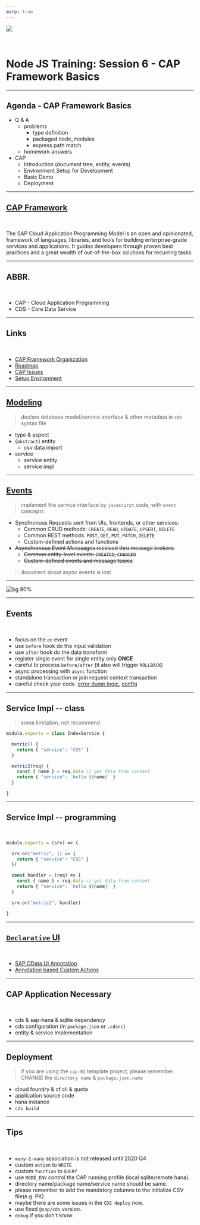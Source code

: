```yaml
---
marp: true
---
```


![](https://res.cloudinary.com/digf90pwi/image/upload/v1582530996/Nodejs-banner-1_dx6z63.jpg)

<br>

# Node JS Training: Session 6 - CAP Framework Basics

---

## Agenda - CAP Framework Basics

* Q & A
  * problems
    * type definition
    * packaged node_modules
    * express path match
  * homework answers
* CAP
  * Introduction (document tree, entity, events)
  * Environment Setup for Development
  * Basic Demo
  * Deployment


---

## [CAP Framework](https://cap.cloud.sap/docs/about/)

<br>

The SAP Cloud Application Programming Model is an open and opinionated, framework of languages, libraries, and tools for building enterprise-grade services and applications. It guides developers through proven best practices and a great wealth of out-of-the-box solutions for recurring tasks.

--- 

## ABBR.

<br>

* CAP - Cloud Application Programming
* CDS - Core Data Service

---

## Links

<br>

* [CAP Framework Organization](https://github.wdf.sap.corp/cap)
* [Roadmap](https://github.wdf.sap.corp/cap/matters/projects/33#card-138161)
* [CAP Issues](https://github.wdf.sap.corp/cap/issues/issues)
* [Setup Environment](https://cap.cloud.sap/docs/get-started/)

---

## [Modeling](https://cap.cloud.sap/docs/guides/domain-models#about-domain-models)

> declare database model/service interface & other metadata in `cds` syntax file

* type & aspect
* (`abstract`) entity
  * csv data import
* service
  * service entity
  * service impl

---

## [Events](https://cap.cloud.sap/docs/guides/providing-services#handling-events)

> implement the service interface by `javascirpt` code, with `event` concepts

* Synchronous Requests sent from UIs, frontends, or other services:
  * Common CRUD methods: `CREATE`, `READ`, `UPDATE`, `UPSERT`, `DELETE`
  * Common REST methods: `POST`, `GET`, `PUT`, `PATCH`, `DELETE`
  * Custom-defined actions and functions 
* ~~Asynchronous Event Messsages received thru message brokers:~~
  * ~~Common entity-level events: `CREATED`, `CHANGED`~~
  * ~~Custom-defined events and message topics~~

> document about async events is lost 

---

![bg 80%](https://res.cloudinary.com/digf90pwi/image/upload/v1588559223/CAP-Events-Lifecycle_4_qkmiug.png)

---

## Events

<br>

* focus on the `on` event
* use `before` hook do the input validation
* use `after` hook do the data transform
* register single event for single entity only **ONCE**
* careful to process `before/after` (it also will trigger `ROLLBACK`)
* async processing with `async` function
* standalone transaction or join request context transaction
* careful check your code. [error dump logic](https://github.wdf.sap.corp/cdx/cds-services/blob/master/lib/adapter/odata-v4/handlers/error.js#L3), [config](https://github.wdf.sap.corp/CentralInvoices/workflow-service/blob/e2960467efc81687451f35b68e2b1229d52837e8/workflow-service/srv/WorkflowService.js#L113)

---

## Service Impl -- class

> some limitation, not recommend

```js
module.exports = class IndexService {

  metric() {
    return { "service": "CDS" }
  }

  metric2(req) {
    const { name } = req.data // get data from context
    return { "service": `hello ${name}` }
  }

}
```

---

## Service Impl -- programming

<br>

```js
module.exports = (srv) => {

  srv.on("metric", () => {
    return { "service": "CDS" }
  })

  const handler = (req) => {
    const { name } = req.data // get data from context
    return { "service": `hello ${name}` }
  }

  srv.on("metric2", handler)

}
```

---

## [`Declarative` UI](https://cap.cloud.sap/docs/guides/fiori/)

<br>

* [SAP OData UI Annotation](https://github.com/SAP/odata-vocabularies/blob/master/vocabularies/UI.md)
* [Annotation based Custom Actions](https://wiki.wdf.sap.corp/wiki/pages/viewpage.action?spaceKey=fioritech&title=Annotation+based+Custom+Actions)

--- 

 

## CAP Application Necessary

<br>

* cds & sap-hana & sqlite dependency
* cds configuration (in `package.json` or `.cdsrc`)
* entity & service implementation

---

## Deployment

> if you are using the `cap-01` template project, please remember CHANGE the `directory name` & `package.json.name` 

* cloud foundry & cf cli & quota
* application source code
* hana instance
* `cds build`

---

## Tips

<br>

* `many-2-many` association is not released until 2020 Q4
* custom `action` to `WRITE`
* custom `function` to `QUERY`
* use `NODE_ENV` control the CAP running profile (local sqlite/remote hana).
* directory name/package name/service name should be same.
* please remember to add the mandatory columns to the initialize CSV file(e.g. PK)
* maybe there are some issues in the `CDS deploy` now.
* use fixed `@sap/cds` version.
* `debug` if you don't know.

